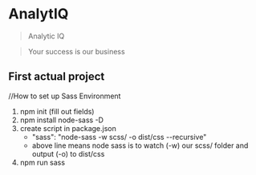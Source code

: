 # AnalytIQ
> Analytic IQ

> Your success is our business

## First actual project

//How to set up Sass Environment

1. npm init (fill out fields)
2. npm install node-sass -D
3. create script in package.json
   - "sass": "node-sass -w scss/ -o dist/css --recursive"
   - above line means node sass is to watch (-w) our scss/ folder and output (-o) to dist/css
4. npm run sass